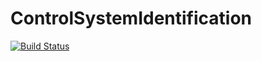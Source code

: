 # ControlSystemIdentification

[![Build Status](https://travis-ci.com/baggepinnen/ControlSystemIdentification.jl.svg?branch=master)](https://travis-ci.com/baggepinnen/ControlSystemIdentification.jl)
